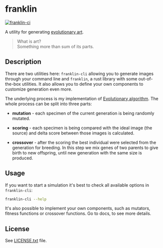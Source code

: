 # franklin

[![franklin-ci](https://github.com/nathiss/franklin/actions/workflows/franklin-ci.yml/badge.svg?branch=development)](https://github.com/nathiss/franklin/actions/workflows/franklin-ci.yml)

A utility for generating [evolutionary art](https://en.wikipedia.org/wiki/Evolutionary_art).

> What is art?  
> Something more than sum of its parts.

## Description

There are two utilities here: `franklin-cli` allowing you to generate images through your command line and `franklin`,
a rust library with some out-of-the-box utilities. It also allows you to define your own components to customize
generation even more.

The underlying process is my implementation of [Evolutionary algorithm](https://en.wikipedia.org/wiki/Evolutionary_algorithm).
The whole process can be split into three parts:

* **mutation** - each specimen of the current generation is being randomly mutated.

* **scoring** - each specimen is being compared with the ideal image (the source) and delta score between those images
is calculated.

* **crossover** - after the scoring the best individual were selected from the generation for breeding. In this step we
mix genes of two parents to give birth to new offspring, until new generation with the same size is produced.

## Usage

If you want to start a simulation it's best to check all available options in `franklin-cli`:

```sh
franklin-cli --help
```

It's also possible to implement your own components, such as mutators, fitness functions or crossover functions.
Go to docs, to see more details.

## License

See [LICENSE.txt](LICENSE.txt) file.
